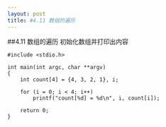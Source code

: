 ```yaml
---
layout: post
title: #4.11 数组的遍历
---
```

##4.11 数组的遍历
初始化数组并打印出内容<br>

    #include <stdio.h>

    int main(int argc, char **argv)
    {
        int count[4] = {4, 3, 2, 1}, i;

        for (i = 0; i < 4; i++)
            printf("count[%d] = %d\n", i, count[i]);

        return 0;
    }

